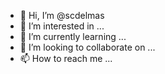 - 👋 Hi, I’m @scdelmas
- 👀 I’m interested in ...
- 🌱 I’m currently learning ...
- 💞️ I’m looking to collaborate on ...
- 📫 How to reach me ...

<!---
scdelmas/scdelmas is a ✨ special ✨ repository because its `README.md` (this file) appears on your GitHub profile.
You can click the Preview link to take a look at your changes.
--->
